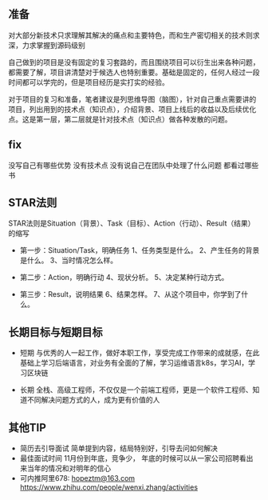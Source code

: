 ## 准备
对大部分新技术只求理解其解决的痛点和主要特色，而和生产密切相关的技术则求深，力求掌握到源码级别

自己做到的项目是没有固定的复习套路的，而且围绕项目可以衍生出来各种问题，都需要了解，项目讲清楚对于候选人也特别重要。基础是固定的，任何人经过一段时间都可以学完的，但是项目经历是实打实的经验。

对于项目的复习和准备，笔者建议是列思维导图（脑图），针对自己重点需要讲的项目，列出用到的技术点（知识点），介绍背景、项目上线后的收益以及后续优化点。这是第一层，第二层就是针对技术点（知识点）做各种发散的问题。

## fix

没写自己有哪些优势 没有技术点 没有说自己在团队中处理了什么问题
都看过哪些书

## STAR法则

STAR法则是Situation（背景）、Task（目标）、Action（行动）、Result（结果）的缩写

- 第一步：Situation/Task，明确任务
  1、任务类型是什么。
  2、产生任务的背景是什么。
  3、当时情况怎么样。

- 第二步：Action，明确行动
  4、现状分析。
  5、决定某种行动方式。

- 第三步：Result，说明结果
  6、结果怎样。
  7、从这个项目中，你学到了什么。

## 长期目标与短期目标

- 短期
  与优秀的人一起工作，做好本职工作，享受完成工作带来的成就感，在此基础上学习后端语言，对业务有全面的了解，学习运维语言k8s，学习AI，学习区块链

- 长期
  全栈、高级工程师，不仅仅是一个前端工程师，更是一个软件工程师、知道不同解决问题方式的人，成为更有价值的人

## 其他TIP
- 简历去引导面试
  简单提到内容，结局特别好，引导去问如何解决
- 最佳面试时间
  11月份到年底，竞争少，
  年底的时候可以从一家公司招聘看出来当年的情况和对明年的信心
- 可内推阿里678: hopeztm@163.com
  <https://www.zhihu.com/people/wenxi.zhang/activities>